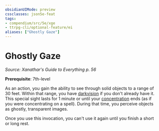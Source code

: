 ```yaml
---
obsidianUIMode: preview
cssclasses: json5e-feat
tags:
- compendium/src/5e/xge
- ttrpg-cli/optional-feature/ei
aliases: ["Ghostly Gaze"]
---
```

# Ghostly Gaze
*Source: Xanathar's Guide to Everything p. 56*  

**Prerequisite**: 7th-level

As an action, you gain the ability to see through solid objects to a range of 30 feet. Within that range, you have [darkvision](/compendium/rules/senses.md#darkvision) if you don't already have it. This special sight lasts for 1 minute or until your [concentration](/compendium/rules/conditions.md#concentration) ends (as if you were concentrating on a spell). During that time, you perceive objects as ghostly, transparent images.

Once you use this invocation, you can't use it again until you finish a short or long rest.